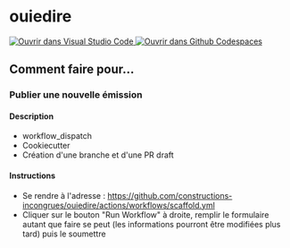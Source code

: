 # ouiedire

[
    ![Ouvrir dans Visual Studio Code](
        https://img.shields.io/static/v1?label=Remote%20Containers&message=Open&color=blue&logo=visualstudiocode
    )
](
    https://vscode.dev/redirect?url=vscode://ms-vscode-remote.remote-containers/cloneInVolume?url=https://github.com/constructions-incongrues/ouiedire
) [
    ![Ouvrir dans Github Codespaces](
        https://img.shields.io/static/v1?label=Codespaces&message=Open&color=green&logo=github
    )
](
    https://github.com/codespaces/new?hide_repo_select=true&ref=main&repo=9930817
)

## Comment faire pour...

### Publier une nouvelle émission

#### Description

- workflow_dispatch
- Cookiecutter
- Création d'une branche et d'une PR draft

#### Instructions

- Se rendre à l'adresse : <https://github.com/constructions-incongrues/ouiedire/actions/workflows/scaffold.yml>
- Cliquer sur le bouton "Run Workflow" à droite, remplir le formulaire autant que faire se peut (les informations pourront être modifiées plus tard) puis le soumettre